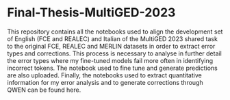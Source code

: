 # Final-Thesis-MultiGED-2023
This repository contains all the notebooks used to align the development set of English (FCE and REALEC) and Italian of the MultiGED 2023 shared task to the original FCE, REALEC and MERLIN datasets in order to extract error types and corrections. This process is necessary to analyse in further detail the error types where my fine-tuned models fail more often in identifying incorrect tokens. 
The notebook used to fine tune and generate predictions are also uploaded.
Finally, the notebooks used to extract quantitative information for my error analysis and to generate corrections through QWEN can be found here.
